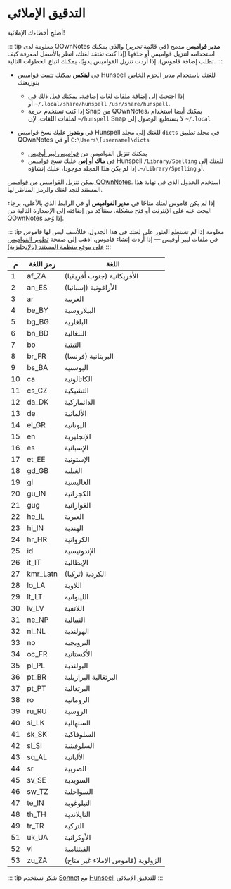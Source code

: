 # التدقيق الإملائي

أصلح أخطاءك الإملائية!

::: tip
معلومة لدى QOwnNotes **مدير قواميس** مدمج (في قائمة *تحرير*) والذي يمكنك استخدامه لتنزيل قواميس أو حذفها (إذا كنت تفتقد لغتك، انظر بالأسفل لمعرفة كيف تطلب إضافة قاموس). إذا أردت تنزيل القواميس يدويًا، يمكنك اتباع الخطوات التالية.
:::

- في **لينكس** يمكنك تثبيت قواميس Hunspell للغتك باستخدام مدير الحزم الخاص بتوزيعتك
    - إذا احتجتَ إلى إضافة ملفات لغات إضافية، يمكنك فعل ذلك في <code dir="ltr">~/.local/share/hunspell</code> أو <code dir="ltr">/usr/share/hunspell</code>.
    - إذا كنت تستخدم حزمة Snap من QOwnNotes، يمكنك أيضا استخدام <code dir="ltr">~/hunspell</code> لملفات اللغات، لإن Snap لا يستطيع الوصول إلى <code dir="ltr">~/.local</code>

- في **ويندوز** عليك نسخ قواميس Hunspell للغتك إلى مجلد `dicts` في مجلد تطبيق QOwnNotes أو في `C:\Users\[username]\dicts`
    - يمكنك تنزيل القواميس من [قواميس ليبر أوفيس](https://github.com/LibreOffice/dictionaries)
    - في **ماك أو إس** عليك نسخ قواميس Hunspell للغتك إلى <code dir="ltr">/Library/Spelling</code> أو <code dir="ltr">~/Library/Spelling</code>. إذا لم يكن هذا المجلد موجودا، عليك إنشاؤه.

يمكن تنزيل القواميس من [قواميس QOwnNotes](https://github.com/qownnotes/dictionaries). استخدم الجدول الذي في نهاية هذا المستند لتجد لغتك والرمز المناظر لها.

إذا لم يكن قاموس لغتك متاحًا في **مدير القواميس** أو في الرابط الذي بالأعلى، برجاء البحث عنه على الإنترنت أو فتح مشكلة. سنتأكد من إضافته إلى الإصدارة التالية من QOwnNotes إذا وُجد.

::: tip
معلومة إذا لم تستطع العثور على لغتك في هذا الجدول، فللأسف ليس لها قاموس في ملفات ليبر أوفيس — إذا أردت إنشاء قاموس، اذهب إلى صفحة [تطوير القواميس على موقع منظمة المستند (بالإنجليزية)](https://wiki.documentfoundation.org/Development/Dictionaries)
:::

| م  | رمز اللغة | اللغة                             |
| -- | --------- | --------------------------------- |
| 1  | af_ZA     | الأفريكانية (جنوب أفريقيا)        |
| 2  | an_ES     | الأراغونية (إسبانيا)              |
| 3  | ar        | العربية                           |
| 4  | be_BY     | البيلاروسية                       |
| 5  | bg_BG     | البلغارية                         |
| 6  | bn_BD     | البنغالية                         |
| 7  | bo        | التبتية                           |
| 8  | br_FR     | البريتانية (فرنسا)                |
| 9  | bs_BA     | البوسنية                          |
| 10 | ca        | الكاتالونية                       |
| 11 | cs_CZ     | التشيكية                          |
| 12 | da_DK     | الدانماركية                       |
| 13 | de        | الألمانية                         |
| 14 | el_GR     | اليونانية                         |
| 15 | en        | الإنجليزية                        |
| 16 | es        | الإسبانية                         |
| 17 | et_EE     | الإستونية                         |
| 18 | gd_GB     | الغيلية                           |
| 19 | gl        | الغاليسية                         |
| 20 | gu_IN     | الكجراتية                         |
| 21 | gug       | الغوارانية                        |
| 22 | he_IL     | العبرية                           |
| 23 | hi_IN     | الهندية                           |
| 24 | hr_HR     | الكرواتية                         |
| 25 | id        | الإندونيسية                       |
| 26 | it_IT     | الإيطالية                         |
| 27 | kmr_Latn  | الكردية (تركيا)                   |
| 28 | lo_LA     | اللاوية                           |
| 29 | lt_LT     | الليتوانية                        |
| 30 | lv_LV     | اللاتفية                          |
| 31 | ne_NP     | النيبالية                         |
| 32 | nl_NL     | الهولندية                         |
| 33 | no        | النرويجية                         |
| 34 | oc_FR     | الأكستانية                        |
| 35 | pl_PL     | البولندية                         |
| 36 | pt_BR     | البرتغالية البرازيلية             |
| 37 | pt_PT     | البرتغالية                        |
| 38 | ro        | الرومانية                         |
| 39 | ru_RU     | الروسية                           |
| 40 | si_LK     | السنهالية                         |
| 41 | sk_SK     | السلوفاكية                        |
| 42 | sl_Sl     | السلوفينية                        |
| 43 | sq_AL     | الألبانية                         |
| 44 | sr        | الصربية                           |
| 45 | sv_SE     | السويدية                          |
| 46 | sw_TZ     | السواحلية                         |
| 47 | te_IN     | التيلوغوية                        |
| 48 | th_TH     | التايلاندية                       |
| 49 | tr_TR     | التركية                           |
| 51 | uk_UA     | الأوكرانية                        |
| 52 | vi        | الفيتنامية                        |
| 53 | zu_ZA     | الزولوية (قاموس الإملاء غير متاح) |

::: tip
شكر نستخدم [Sonnet](https://github.com/KDE/sonnet) مع [Hunspell](https://hunspell.github.io/) للتدقيق الإملائي
:::
